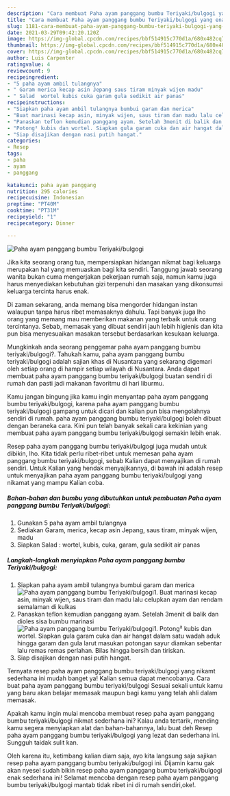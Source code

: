 ```yaml
---
description: "Cara membuat Paha ayam panggang bumbu Teriyaki/bulgogi yang enak Untuk Jualan"
title: "Cara membuat Paha ayam panggang bumbu Teriyaki/bulgogi yang enak Untuk Jualan"
slug: 1181-cara-membuat-paha-ayam-panggang-bumbu-teriyaki-bulgogi-yang-enak-untuk-jualan
date: 2021-03-29T09:42:20.120Z
image: https://img-global.cpcdn.com/recipes/bbf514915c770d1a/680x482cq70/paha-ayam-panggang-bumbu-teriyakibulgogi-foto-resep-utama.jpg
thumbnail: https://img-global.cpcdn.com/recipes/bbf514915c770d1a/680x482cq70/paha-ayam-panggang-bumbu-teriyakibulgogi-foto-resep-utama.jpg
cover: https://img-global.cpcdn.com/recipes/bbf514915c770d1a/680x482cq70/paha-ayam-panggang-bumbu-teriyakibulgogi-foto-resep-utama.jpg
author: Luis Carpenter
ratingvalue: 4
reviewcount: 9
recipeingredient:
- "5 paha ayam ambil tulangnya"
- " Garam merica kecap asin Jepang saus tiram minyak wijen madu"
- " Salad  wortel kubis cuka garam gula sedikit air panas"
recipeinstructions:
- "Siapkan paha ayam ambil tulangnya bumbui garam dan merica"
- "Buat marinasi kecap asin, minyak wijen, saus tiram dan madu lalu celupkan ayam dan rendam semalaman di kulkas"
- "Panaskan teflon kemudian panggang ayam. Setelah 3menit di balik dan dioles sisa bumbu marinasi"
- "Potong² kubis dan wortel. Siapkan gula garam cuka dan air hangat dalam satu wadah aduk hingga garam dan gula larut masukan potongan sayur diamkan sebentar lalu remas remas perlahan. Bilas hingga bersih dan tiriskan."
- "Siap disajikan dengan nasi putih hangat."
categories:
- Resep
tags:
- paha
- ayam
- panggang

katakunci: paha ayam panggang 
nutrition: 295 calories
recipecuisine: Indonesian
preptime: "PT40M"
cooktime: "PT31M"
recipeyield: "1"
recipecategory: Dinner

---
```



![Paha ayam panggang bumbu Teriyaki/bulgogi](https://img-global.cpcdn.com/recipes/bbf514915c770d1a/680x482cq70/paha-ayam-panggang-bumbu-teriyakibulgogi-foto-resep-utama.jpg)

Jika kita seorang orang tua, mempersiapkan hidangan nikmat bagi keluarga merupakan hal yang memuaskan bagi kita sendiri. Tanggung jawab seorang  wanita bukan cuma mengerjakan pekerjaan rumah saja, namun kamu juga harus menyediakan kebutuhan gizi terpenuhi dan masakan yang dikonsumsi keluarga tercinta harus enak.

Di zaman  sekarang, anda memang bisa mengorder hidangan instan walaupun tanpa harus ribet memasaknya dahulu. Tapi banyak juga lho orang yang memang mau memberikan makanan yang terbaik untuk orang tercintanya. Sebab, memasak yang dibuat sendiri jauh lebih higienis dan kita pun bisa menyesuaikan masakan tersebut berdasarkan kesukaan keluarga. 



Mungkinkah anda seorang penggemar paha ayam panggang bumbu teriyaki/bulgogi?. Tahukah kamu, paha ayam panggang bumbu teriyaki/bulgogi adalah sajian khas di Nusantara yang sekarang digemari oleh setiap orang di hampir setiap wilayah di Nusantara. Anda dapat membuat paha ayam panggang bumbu teriyaki/bulgogi buatan sendiri di rumah dan pasti jadi makanan favoritmu di hari liburmu.

Kamu jangan bingung jika kamu ingin menyantap paha ayam panggang bumbu teriyaki/bulgogi, karena paha ayam panggang bumbu teriyaki/bulgogi gampang untuk dicari dan kalian pun bisa mengolahnya sendiri di rumah. paha ayam panggang bumbu teriyaki/bulgogi boleh dibuat dengan beraneka cara. Kini pun telah banyak sekali cara kekinian yang membuat paha ayam panggang bumbu teriyaki/bulgogi semakin lebih enak.

Resep paha ayam panggang bumbu teriyaki/bulgogi juga mudah untuk dibikin, lho. Kita tidak perlu ribet-ribet untuk memesan paha ayam panggang bumbu teriyaki/bulgogi, sebab Kalian dapat menyajikan di rumah sendiri. Untuk Kalian yang hendak menyajikannya, di bawah ini adalah resep untuk menyajikan paha ayam panggang bumbu teriyaki/bulgogi yang nikamat yang mampu Kalian coba.

<!--inarticleads1-->

##### Bahan-bahan dan bumbu yang dibutuhkan untuk pembuatan Paha ayam panggang bumbu Teriyaki/bulgogi:

1. Gunakan 5 paha ayam ambil tulangnya
1. Sediakan  Garam, merica, kecap asin Jepang, saus tiram, minyak wijen, madu
1. Siapkan  Salad : wortel, kubis, cuka, garam, gula sedikit air panas




<!--inarticleads2-->

##### Langkah-langkah menyiapkan Paha ayam panggang bumbu Teriyaki/bulgogi:

1. Siapkan paha ayam ambil tulangnya bumbui garam dan merica
<img src="https://img-global.cpcdn.com/steps/6a5c42dd6ea9eff3/160x128cq70/paha-ayam-panggang-bumbu-teriyakibulgogi-langkah-memasak-1-foto.jpg" alt="Paha ayam panggang bumbu Teriyaki/bulgogi">1. Buat marinasi kecap asin, minyak wijen, saus tiram dan madu lalu celupkan ayam dan rendam semalaman di kulkas
1. Panaskan teflon kemudian panggang ayam. Setelah 3menit di balik dan dioles sisa bumbu marinasi
<img src="https://img-global.cpcdn.com/steps/d6146ea05f65bbcd/160x128cq70/paha-ayam-panggang-bumbu-teriyakibulgogi-langkah-memasak-3-foto.jpg" alt="Paha ayam panggang bumbu Teriyaki/bulgogi">1. Potong² kubis dan wortel. Siapkan gula garam cuka dan air hangat dalam satu wadah aduk hingga garam dan gula larut masukan potongan sayur diamkan sebentar lalu remas remas perlahan. Bilas hingga bersih dan tiriskan.
1. Siap disajikan dengan nasi putih hangat.




Ternyata resep paha ayam panggang bumbu teriyaki/bulgogi yang nikamt sederhana ini mudah banget ya! Kalian semua dapat mencobanya. Cara buat paha ayam panggang bumbu teriyaki/bulgogi Sesuai sekali untuk kamu yang baru akan belajar memasak maupun bagi kamu yang telah ahli dalam memasak.

Apakah kamu ingin mulai mencoba membuat resep paha ayam panggang bumbu teriyaki/bulgogi nikmat sederhana ini? Kalau anda tertarik, mending kamu segera menyiapkan alat dan bahan-bahannya, lalu buat deh Resep paha ayam panggang bumbu teriyaki/bulgogi yang lezat dan sederhana ini. Sungguh taidak sulit kan. 

Oleh karena itu, ketimbang kalian diam saja, ayo kita langsung saja sajikan resep paha ayam panggang bumbu teriyaki/bulgogi ini. Dijamin kamu gak akan nyesel sudah bikin resep paha ayam panggang bumbu teriyaki/bulgogi enak sederhana ini! Selamat mencoba dengan resep paha ayam panggang bumbu teriyaki/bulgogi mantab tidak ribet ini di rumah sendiri,oke!.

